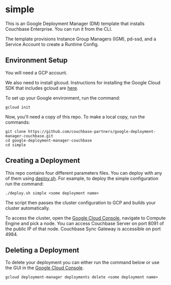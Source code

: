 # simple

This is an Google Deployment Manager (DM) template that installs Couchbase Enterprise.  You can run it from the  CLI.

The template provisions Instance Group Managers (IGM), pd-ssd, and a Service Account to create a Runtime Config.

## Environment Setup

You will need a GCP account.

We also need to install glcoud.  Instructions for installing the Google Cloud SDK that includes gcloud are [here](https://cloud.google.com/sdk/).

To set up your Google environment, run the command:

    gcloud init

Now, you'll need a copy of this repo.  To make a local copy, run the commands:

    git clone https://github.com/couchbase-partners/google-deployment-manager-couchbase.git
    cd google-deployment-manager-couchbase
    cd simple

## Creating a Deployment

This repo contains four different parameters files.  You can deploy with any of them using [deploy.sh](deploy.sh).  For example, to deploy the simple configuration run the command:

    ./deploy.sh simple <some deployment name>

The script then passes the cluster configuration to GCP and builds your cluster automatically.

To access the cluster, open the [Google Cloud Console](http://cloud.google.com/console), navigate to Compute Engine and pick a node.  You can access Couchbase Server on port 8091 of the public IP of that node.  Couchbase Sync Gateway is accessible on port 4984.

## Deleting a Deployment

To delete your deployment you can either run the command below or use the GUI in the [Google Cloud Console](http://cloud.google.com/console).

    gcloud deployment-manager deployments delete <some deployment name>
